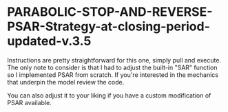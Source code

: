 # PARABOLIC-STOP-AND-REVERSE-PSAR-Strategy-at-closing-period-updated-v.3.5

Instructions are pretty straightforward for this one, simply pull and execute. The only note to consider is that I had to adjust the built-in "SAR" function so I implemented PSAR from scratch. If you're interested in the mechanics that underpin the model review the code.

  You can also adjust it to your liking if you have a custom modification of PSAR available.
